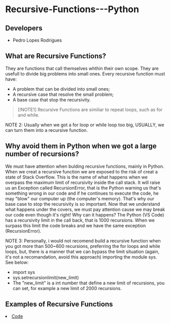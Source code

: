 # Recursive-Functions---Python


## Developers

* Pedro Lopes Rodrigues


## What are Recursive Functions?

They are functions that call themselves whthin their own scope.
They are usefull to divide big problems into small ones.
Every recursive function must have:
+ A problem that can be divided into small ones;
+ A recursive case that resolve the small problem;
+ A base case that stop the recursivity.

> [!NOTE1]
> Recursive Functions are similiar to repeat loops, such as for and while.

NOTE 2: Usually when we got a for loop or while loop too big, USUALLY, we can turn them into a recursive function.


## Why avoid them in Python when we got a large number of recursions?
We must have attention when bulding recursive functions, mainly in Python. When we creat a recursive function we are exposed to the risk of creat a state of Stack Overflow. This is the name of what happens when we overpass the maximum limit of recursivity inside the call stack. It will raise us an Exception called RecursionError, that is the Python warning us that's something wrong in our code and if he continues to execute the code, he may "blow" our computer up (the computer's memory). That's why our base case to stop the recursivity is so important.
Now that we understand what happens under the covers, we must pay attention cause we may break our code even though it's right! Why can it happens? The Python (VS Code) has a recursivity limit in the call back, that is 1000 recursions. When we surpass this limit the code breaks and we have the same exception (RecursionError).

NOTE 3: Personally, i would not recomend build a recursive function when you got more than 500~600 recursions, preferring the for loops and while loops, but, there is a manner that we can bypass the limit situation (again, it's not a recomandation, avoid this approach) importing the module sys. See below:
+ import sys
+ sys.setrecursionlimit(new_limit)
+ The "new_limit" is a int number that define a new limit of recursions, you can set, for example a new limit of 2000 recursions.


## Examples of Recursive Functions

<li><a href="/src/"> Code</a></li>

